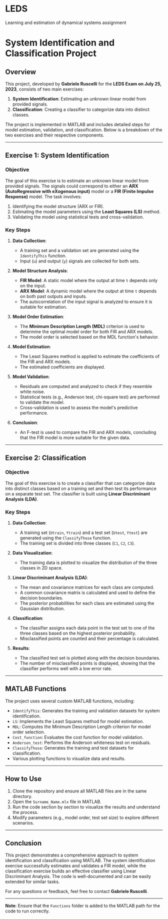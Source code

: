 # LEDS
Learning and estimation of dynamical systems assignment

# System Identification and Classification Project

## Overview
This project, developed by **Gabriele Ruscelli** for the **LEDS Exam on July 25, 2023**, consists of two main exercises:
1. **System Identification**: Estimating an unknown linear model from provided signals.
2. **Classification**: Creating a classifier to categorize data into distinct classes.

The project is implemented in MATLAB and includes detailed steps for model estimation, validation, and classification. Below is a breakdown of the two exercises and their respective components.

---

## Exercise 1: System Identification

### Objective
The goal of this exercise is to estimate an unknown linear model from provided signals. The signals could correspond to either an **ARX (AutoRegressive with eXogenous input)** model or a **FIR (Finite Impulse Response)** model. The task involves:
1. Identifying the model structure (ARX or FIR).
2. Estimating the model parameters using the **Least Squares (LS)** method.
3. Validating the model using statistical tests and cross-validation.

### Key Steps
1. **Data Collection**:
   - A training set and a validation set are generated using the `IdentifyThis` function.
   - Input (`u`) and output (`y`) signals are collected for both sets.

2. **Model Structure Analysis**:
   - **FIR Model**: A static model where the output at time `t` depends only on the input.
   - **ARX Model**: A dynamic model where the output at time `t` depends on both past outputs and inputs.
   - The autocorrelation of the input signal is analyzed to ensure it is suitable for estimation.

3. **Model Order Estimation**:
   - The **Minimum Description Length (MDL)** criterion is used to determine the optimal model order for both FIR and ARX models.
   - The model order is selected based on the MDL function's behavior.

4. **Model Estimation**:
   - The Least Squares method is applied to estimate the coefficients of the FIR and ARX models.
   - The estimated coefficients are displayed.

5. **Model Validation**:
   - Residuals are computed and analyzed to check if they resemble white noise.
   - Statistical tests (e.g., Anderson test, chi-square test) are performed to validate the model.
   - Cross-validation is used to assess the model's predictive performance.

6. **Conclusion**:
   - An F-test is used to compare the FIR and ARX models, concluding that the FIR model is more suitable for the given data.

---

## Exercise 2: Classification

### Objective
The goal of this exercise is to create a classifier that can categorize data into distinct classes based on a training set and then test its performance on a separate test set. The classifier is built using **Linear Discriminant Analysis (LDA)**.

### Key Steps
1. **Data Collection**:
   - A training set (`Utrain`, `Ytrain`) and a test set (`Utest`, `Ytest`) are generated using the `ClassifyThose` function.
   - The training set is divided into three classes (`C1`, `C2`, `C3`).

2. **Data Visualization**:
   - The training data is plotted to visualize the distribution of the three classes in 2D space.

3. **Linear Discriminant Analysis (LDA)**:
   - The mean and covariance matrices for each class are computed.
   - A common covariance matrix is calculated and used to define the decision boundaries.
   - The posterior probabilities for each class are estimated using the Gaussian distribution.

4. **Classification**:
   - The classifier assigns each data point in the test set to one of the three classes based on the highest posterior probability.
   - Misclassified points are counted and their percentage is calculated.

5. **Results**:
   - The classified test set is plotted along with the decision boundaries.
   - The number of misclassified points is displayed, showing that the classifier performs well with a low error rate.

---

## MATLAB Functions
The project uses several custom MATLAB functions, including:
- `IdentifyThis`: Generates the training and validation datasets for system identification.
- `LS`: Implements the Least Squares method for model estimation.
- `MDL`: Computes the Minimum Description Length criterion for model order selection.
- `Cost_function`: Evaluates the cost function for model validation.
- `Anderson_test`: Performs the Anderson whiteness test on residuals.
- `ClassifyThose`: Generates the training and test datasets for classification.
- Various plotting functions to visualize data and results.

---

## How to Use
1. Clone the repository and ensure all MATLAB files are in the same directory.
2. Open the `Surname_Name.mlx` file in MATLAB.
3. Run the code section by section to visualize the results and understand the process.
4. Modify parameters (e.g., model order, test set size) to explore different scenarios.

---

## Conclusion
This project demonstrates a comprehensive approach to system identification and classification using MATLAB. The system identification exercise successfully estimates and validates a FIR model, while the classification exercise builds an effective classifier using Linear Discriminant Analysis. The code is well-documented and can be easily extended for similar tasks.

For any questions or feedback, feel free to contact **Gabriele Ruscelli**.

---

**Note**: Ensure that the `Functions` folder is added to the MATLAB path for the code to run correctly.
